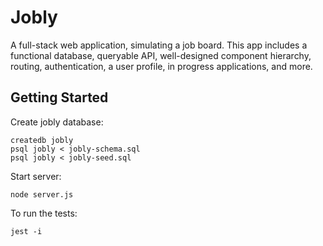 # Jobly
A full-stack web application, simulating a job board. This app includes a functional database, queryable API, well-designed component hierarchy, routing, authentication, a user profile, in progress applications, and more.

## Getting Started
Create jobly database:

    createdb jobly
    psql jobly < jobly-schema.sql
    psql jobly < jobly-seed.sql

Start server:

    node server.js

To run the tests:

    jest -i

